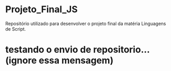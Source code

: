 # Projeto_Final_JS
Repositório utilizado para desenvolver o projeto final da matéria Linguagens de Script.

# testando o envio de repositorio... (ignore essa mensagem)